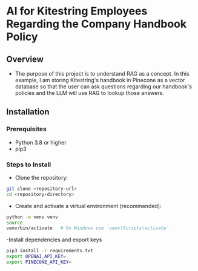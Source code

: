 # AI for Kitestring Employees Regarding the Company Handbook Policy

## Overview

- The purpose of this project is to understand RAG as a concept. In this example, I am storing Kitestring's handbook in Pinecone as a vector database so that the user can ask questions regarding our handbook's policies and the LLM will use RAG to lookup those answers. 

## Installation

### Prerequisites

- Python 3.8 or higher
- pip3

### Steps to Install

- Clone the repository:

```bash
git clone <repository-url>
cd <repository-directory>
```

- Create and activate a virtual environment (recommended):

```bash
python -m venv venv
source
venv/bin/activate   # On Windows use `venv\Scripts\activate`
```

-Install dependencies and export keys

```bash
pip3 install -r requirements.txt
export OPENAI_API_KEY=
export PINECONE_API_KEY=
```
